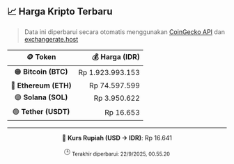 

<!-- HARGA_KRIPTO -->
## 📈 Harga Kripto Terbaru

> Data ini diperbarui secara otomatis menggunakan [CoinGecko API](https://www.coingecko.com/) dan [exchangerate.host](https://exchangerate.host/)

<div align="center">

| 🪙 Token | 💰 Harga (IDR) |
|:------:|---------------:|
| 🟠 **Bitcoin (BTC)**   | Rp 1.923.993.153 |
| 🔵 **Ethereum (ETH)**  | Rp 74.597.599 |
| 🟣 **Solana (SOL)**    | Rp 3.950.622 |
| 🟢 **Tether (USDT)**   | Rp 16.653 |

---

💱 **Kurs Rupiah (USD → IDR)**: Rp 16.641

🕒 <sub>Terakhir diperbarui: 22/9/2025, 00.55.20</sub>

</div>
<!-- /HARGA_KRIPTO -->
